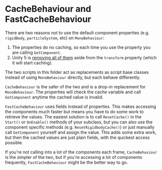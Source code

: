 CacheBehaviour and FastCacheBehaviour
===

There are two reasons not to use the default component properties (e.g. `rigidBody`, `particleSystem`, etc) on `MonoBehaviour`:

1. The properties do no caching, so each time you use the property you are calling `GetComponent`.
2. Unity 5 is [removing all of them](http://blogs.unity3d.com/2014/06/23/unity5-api-changes-automatic-script-updating/) aside from the `transform` property (which it will start caching).

The two scripts in this folder act as replacements as script base classes instead of using `MonoBehaviour` directly, but each behave differently.

`CacheBehaviour` is the safer of the two and is a drop-in replacement for `MonoBehaviour`. The properties will check the cache variable and call `GetComponent` anytime the cached value is invalid.

`FastCacheBehaviour` uses fields instead of properties. This makes accessing the components much faster but means you have to do some work to retrieve the values. The easiest solution is to call `ResetCache()` in the `Start()` or `OnEnable()` methods of your subclass, but you can also use the component specific methods (e.g. `ResetRigidbodyCache()`) or just manually call `GetComponent` yourself and assign the value. This adds some extra work, but then the cached values are just plain fields, with the quickest access possible.

If you're not calling into a lot of the components each frame, `CacheBehaviour` is the simpler of the two, but if you're accessing a lot of components frequently, `FastCacheBehaviour` might be the better way to go.
